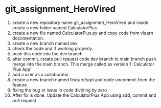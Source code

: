 # git_assignment_HeroVired

1. create a new repository name git_assignment_HeroVired and inside create a new folder named CalculatorPlus
2. create a new file named CalculatorPlus.py and copy code from vlearn documentation.
3. create a new branch named dev
4. check the code and if working properly.
5. push this code into the dev branch
6. after commit, create pull request code dev branch to main branch push merge into the main branch. This marge called as version 1 'Calculator Plus App'
7. add a user as a collaborator
8. create a new branch named feature/sqrt and code uncommet from the feature
9. fixing the bug or issue in code dividing by zero
10. After fix is done. Update the CalculatorPlus App using add, commit and pull request
